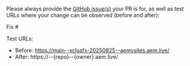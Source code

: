 Please always provide the [GitHub issue(s)](../issues) your PR is for, as well as test URLs where your change can be observed (before and after):

Fix #<gh-issue-id>

Test URLs:
- Before: https://main--xclusfx-20250825--aemysites.aem.live/
- After: https://<branch>--{repo}--{owner}.aem.live/
